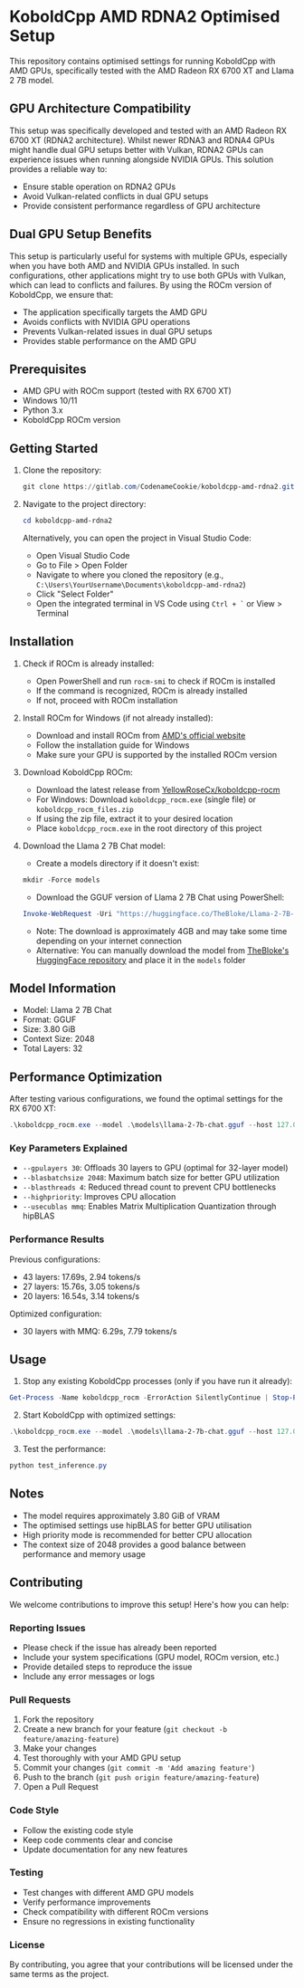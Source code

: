 # KoboldCpp AMD RDNA2 Optimised Setup

This repository contains optimised settings for running KoboldCpp with AMD GPUs, specifically tested with the AMD Radeon RX 6700 XT and Llama 2 7B model.

## GPU Architecture Compatibility

This setup was specifically developed and tested with an AMD Radeon RX 6700 XT (RDNA2 architecture). Whilst newer RDNA3 and RDNA4 GPUs might handle dual GPU setups better with Vulkan, RDNA2 GPUs can experience issues when running alongside NVIDIA GPUs. This solution provides a reliable way to:

- Ensure stable operation on RDNA2 GPUs
- Avoid Vulkan-related conflicts in dual GPU setups
- Provide consistent performance regardless of GPU architecture

## Dual GPU Setup Benefits

This setup is particularly useful for systems with multiple GPUs, especially when you have both AMD and NVIDIA GPUs installed. In such configurations, other applications might try to use both GPUs with Vulkan, which can lead to conflicts and failures. By using the ROCm version of KoboldCpp, we ensure that:

- The application specifically targets the AMD GPU
- Avoids conflicts with NVIDIA GPU operations
- Prevents Vulkan-related issues in dual GPU setups
- Provides stable performance on the AMD GPU

## Prerequisites

- AMD GPU with ROCm support (tested with RX 6700 XT)
- Windows 10/11
- Python 3.x
- KoboldCpp ROCm version

## Getting Started

1. Clone the repository:
   ```powershell
   git clone https://gitlab.com/CodenameCookie/koboldcpp-amd-rdna2.git
   ```

2. Navigate to the project directory:
   ```powershell
   cd koboldcpp-amd-rdna2
   ```

   Alternatively, you can open the project in Visual Studio Code:
   - Open Visual Studio Code
   - Go to File > Open Folder
   - Navigate to where you cloned the repository (e.g., `C:\Users\YourUsername\Documents\koboldcpp-amd-rdna2`)
   - Click "Select Folder"
   - Open the integrated terminal in VS Code using `` Ctrl + ` `` or View > Terminal

## Installation

1. Check if ROCm is already installed:
   - Open PowerShell and run `rocm-smi` to check if ROCm is installed
   - If the command is recognized, ROCm is already installed
   - If not, proceed with ROCm installation

2. Install ROCm for Windows (if not already installed):
   - Download and install ROCm from [AMD's official website](https://rocm.docs.amd.com/en/latest/deploy/windows/quick_start.html)
   - Follow the installation guide for Windows
   - Make sure your GPU is supported by the installed ROCm version

3. Download KoboldCpp ROCm:
   - Download the latest release from [YellowRoseCx/koboldcpp-rocm](https://github.com/YellowRoseCx/koboldcpp-rocm/releases)
   - For Windows: Download `koboldcpp_rocm.exe` (single file) or `koboldcpp_rocm_files.zip`
   - If using the zip file, extract it to your desired location
   - Place `koboldcpp_rocm.exe` in the root directory of this project

4. Download the Llama 2 7B Chat model:
   - Create a models directory if it doesn't exist:
   ```powershell
   mkdir -Force models
   ```
   - Download the GGUF version of Llama 2 7B Chat using PowerShell:
   ```powershell
   Invoke-WebRequest -Uri "https://huggingface.co/TheBloke/Llama-2-7B-Chat-GGUF/resolve/main/llama-2-7b-chat.Q4_K_M.gguf" -OutFile "models\llama-2-7b-chat.gguf"
   ```
   - Note: The download is approximately 4GB and may take some time depending on your internet connection
   - Alternative: You can manually download the model from [TheBloke's HuggingFace repository](https://huggingface.co/TheBloke/Llama-2-7B-Chat-GGUF) and place it in the `models` folder

## Model Information

- Model: Llama 2 7B Chat
- Format: GGUF
- Size: 3.80 GiB
- Context Size: 2048
- Total Layers: 32

## Performance Optimization

After testing various configurations, we found the optimal settings for the RX 6700 XT:

```powershell
.\koboldcpp_rocm.exe --model .\models\llama-2-7b-chat.gguf --host 127.0.0.1 --port 5001 --contextsize 2048 --gpulayers 30 --blasbatchsize 2048 --blasthreads 4 --highpriority --usecublas mmq
```

### Key Parameters Explained

- `--gpulayers 30`: Offloads 30 layers to GPU (optimal for 32-layer model)
- `--blasbatchsize 2048`: Maximum batch size for better GPU utilization
- `--blasthreads 4`: Reduced thread count to prevent CPU bottlenecks
- `--highpriority`: Improves CPU allocation
- `--usecublas mmq`: Enables Matrix Multiplication Quantization through hipBLAS

### Performance Results

Previous configurations:
- 43 layers: 17.69s, 2.94 tokens/s
- 27 layers: 15.76s, 3.05 tokens/s
- 20 layers: 16.54s, 3.14 tokens/s

Optimized configuration:
- 30 layers with MMQ: 6.29s, 7.79 tokens/s

## Usage

1. Stop any existing KoboldCpp processes (only if you have run it already):
```powershell
Get-Process -Name koboldcpp_rocm -ErrorAction SilentlyContinue | Stop-Process -Force
```

2. Start KoboldCpp with optimized settings:
```powershell
.\koboldcpp_rocm.exe --model .\models\llama-2-7b-chat.gguf --host 127.0.0.1 --port 5001 --contextsize 2048 --gpulayers 30 --blasbatchsize 2048 --blasthreads 4 --highpriority --usecublas mmq
```

3. Test the performance:
```powershell
python test_inference.py
```

## Notes

- The model requires approximately 3.80 GiB of VRAM
- The optimised settings use hipBLAS for better GPU utilisation
- High priority mode is recommended for better CPU allocation
- The context size of 2048 provides a good balance between performance and memory usage 

## Contributing

We welcome contributions to improve this setup! Here's how you can help:

### Reporting Issues
- Please check if the issue has already been reported
- Include your system specifications (GPU model, ROCm version, etc.)
- Provide detailed steps to reproduce the issue
- Include any error messages or logs

### Pull Requests
1. Fork the repository
2. Create a new branch for your feature (`git checkout -b feature/amazing-feature`)
3. Make your changes
4. Test thoroughly with your AMD GPU setup
5. Commit your changes (`git commit -m 'Add amazing feature'`)
6. Push to the branch (`git push origin feature/amazing-feature`)
7. Open a Pull Request

### Code Style
- Follow the existing code style
- Keep code comments clear and concise
- Update documentation for any new features

### Testing
- Test changes with different AMD GPU models
- Verify performance improvements
- Check compatibility with different ROCm versions
- Ensure no regressions in existing functionality

### License
By contributing, you agree that your contributions will be licensed under the same terms as the project. 
